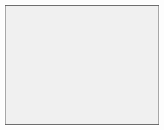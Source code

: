 <!DOCTYPE html>
<html lang="ko">
<head>
<meta charset="UTF-8">
<title>미사일 피하기 & 총 쏘기 게임</title>
<style>
  canvas {
    background-color: #f0f0f0;
    display: block;
    margin: 0 auto;
    border: 1px solid black;
  }
</style>
</head>
<body>

<canvas id="gameCanvas" width="900" height="700"></canvas>

<script>
  var canvas = document.getElementById('gameCanvas');
  var ctx = canvas.getContext('2d');

  var player = {
    x: canvas.width / 2,
    y: canvas.height - 60,
    width: 50,
    height: 50,
    color: '#00A'
  };

  var playerBullets = [];
  var missiles = [];
  var missileSpeed = 7; // 미사일의 속도를 7로 설정합니다.
  var score = 0;

  function drawPlayer() {
    ctx.fillStyle = player.color;
    ctx.fillRect(player.x, player.y, player.width, player.height);
  }

  function drawPlayerBullets() {
    playerBullets.forEach(function(bullet, bulletIndex) {
      ctx.fillStyle = 'blue';
      ctx.fillRect(bullet.x, bullet.y, bullet.width, bullet.height);
      bullet.y -= bullet.speed;

      // Remove the bullet if it goes off-screen
      if (bullet.y + bullet.height < 0) {
        playerBullets.splice(bulletIndex, 1);
      }
    });
  }

  function drawMissiles() {
    missiles.forEach(function(missile, index) {
      ctx.fillStyle = 'red';
      ctx.fillRect(missile.x, missile.y, missile.width, missile.height);
      missile.y += missileSpeed;

      // Remove the missile if it goes off-screen
      if (missile.y > canvas.height) {
        missiles.splice(index, 1);
      }
    });
  }

  function collisionDetection() {
    missiles.forEach(function(missile, mIndex) {
      playerBullets.forEach(function(bullet, bIndex) {
        if (bullet.x < missile.x + missile.width &&
            bullet.x + bullet.width > missile.x &&
            bullet.y < missile.y + missile.height &&
            bullet.y + bullet.height > missile.y) {
              missiles.splice(mIndex, 1);
              playerBullets.splice(bIndex, 1);
              score += 10;
            }
      });

      if (missile.x < player.x + player.width &&
          missile.x + missile.width > player.x &&
          missile.y < player.y + player.height &&
          missile.y + missile.height > player.y) {
            alert('게임 오버! 점수: ' + score);
            resetGame();
          }
    });
  }

  function resetGame() {
    player.x = canvas.width / 2;
    player.y = canvas.height - 60;
    playerBullets = [];
    missiles = [];
    score = 0;
    missileSpeed = 7;
  }

  canvas.addEventListener('mousemove', function(event) {
    player.x = event.clientX - canvas.getBoundingClientRect().left - player.width / 2;
  });

  canvas.addEventListener('click', function() {
    playerBullets.push({
      x: player.x + player.width / 2,
      y: player.y,
      width: 5,
      height: 10,
      speed: 10
    });
  });

  function addMissile() {
    missiles.push({
      x: Math.random() * (canvas.width - 20),
      y: -20,
      width: 20,
      height: 50,
      color: '#A00'
    });
  }

  setInterval(addMissile, 2000);

  function gameLoop() {
    ctx.clearRect(0, 0, canvas.width, canvas.height);
    drawPlayer();
    drawPlayerBullets();
    drawMissiles();
    collisionDetection();
    if (Math.random() < 0.1) {
      addMissile();
    }
    drawScore();
  }

  function drawScore() {
    ctx.font = "16px Arial";
    ctx.fillStyle = "#000";
    ctx.fillText("점수: " + score, 10, 20);
  }

  setInterval(gameLoop, 1000 / 30);

</script>

</body>
</html>
